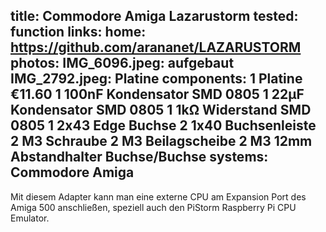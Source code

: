 title: Commodore Amiga Lazarustorm
tested: function
links:
    home: https://github.com/arananet/LAZARUSTORM
photos:
    IMG_6096.jpeg: aufgebaut
    IMG_2792.jpeg: Platine
components:
    1 Platine €11.60
    1 100nF Kondensator SMD 0805
    1 22µF Kondensator SMD 0805
    1 1kΩ Widerstand SMD 0805
    1 2x43 Edge Buchse
    2 1x40 Buchsenleiste
    2 M3 Schraube
    2 M3 Beilagscheibe
    2 M3 12mm Abstandhalter Buchse/Buchse
systems:
    Commodore Amiga
---
Mit diesem Adapter kann man eine externe CPU am Expansion Port des Amiga 500 anschließen, speziell auch den PiStorm Raspberry Pi CPU Emulator.
